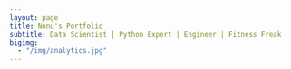 ```yaml
---
layout: page
title: Nonu's Portfolio
subtitle: Data Scientist | Python Expert | Engineer | Fitness Freak
bigimg: 
  - "/img/analytics.jpg"
---
```

